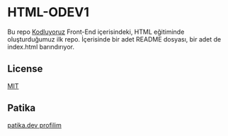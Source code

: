 # HTML-ODEV1

Bu repo [Kodluyoruz](https://kodluyoruz.org/) Front-End içerisindeki, HTML eğitiminde oluşturduğumuz ilk repo. İçerisinde bir adet README dosyası, bir adet de index.html barındırıyor.


## License

[MIT](https://choosealicense.com/licenses/mit/) 

## Patika

[patika.dev profilim](https://app.patika.dev/silentscream)